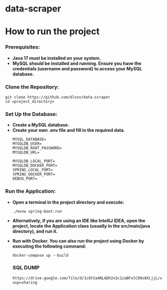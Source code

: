 # data-scraper
# How to run the project
### Prerequisites:
- **Java 17 must be installed on your system.**
- **MySQL should be installed and running. Ensure you have the credentials (username and password) to access your MySQL database.**
### Clone the Repository:
```
git clone https://github.com/dlvsn/data-scraper
cd <project_directory>
```
### Set Up the Database:
- **Create a MySQL database.**
- **Create your own .env file and fill in the required data.**
   ```
   MYSQL_DATABASE=
  MYSQLDB_USER=
  MYSQLDB_ROOT_PASSWORD=
  MYSQLDB_URL=

  MYSQLDB_LOCAL_PORT=
  MYSQLDB_DOCKER_PORT=
  SPRING_LOCAL_PORT=
  SPRING_DOCKER_PORT=
  DEBUG_PORT=
   ```
### Run the Application:
- **Open a terminal in the project directory and execute:**
  ``` 
  ./mvnw spring-boot:run
  ```
- **Alternatively, if you are using an IDE like IntelliJ IDEA, open the project, locate the Application class (usually in the src/main/java directory), and run it.**
- **Run with Docker. You can also run the project using Docker by executing the following command:**
  ```
  docker-compose up --build
  ```

  ### SQL DUMP
  ``` 
  https://drive.google.com/file/d/1cOtSa4NLADh2n3c1zaBFxlCO9s8XLjjL/view?usp=sharing
  
  ```
